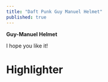 ```yaml
---
title: "Daft Punk Guy Manuel Helmet"
published: true
---
```


**Guy-Manuel Helmet**

I hope you like it!

# Highlighter
